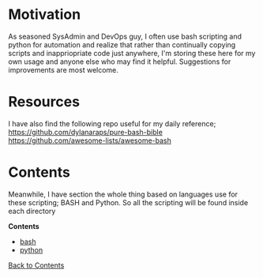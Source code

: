 # Motivation
As seasoned SysAdmin and DevOps guy, I often use bash scripting and python for automation and realize that rather than continually copying scripts and inappriopriate code just anywhere, I'm storing these here for my own usage and anyone else who may find it helpful. Suggestions for improvements are most welcome.

# Resources
I have also find the following repo useful for my daily reference;
https://github.com/dylanaraps/pure-bash-bible
https://github.com/awesome-lists/awesome-bash

# Contents
Meanwhile, I have section the whole thing based on languages use for these scripting; BASH and Python. So all the scripting will be found inside each directory

**Contents** <a name="Contents"></a>
* [bash](#bash)
* [python](#python)

[Back to Contents](#Contents)